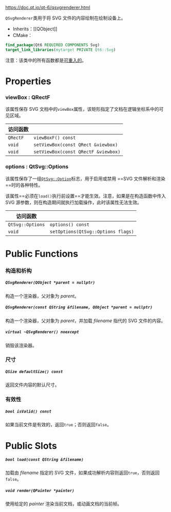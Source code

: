 https://doc.qt.io/qt-6/qsvgrenderer.html

`QSvgRenderer`类用于将 SVG 文件的内容绘制在绘制设备上。

- Inherits：[[QObject]]
- CMake：
```cmake
find_package(Qt6 REQUIRED COMPONENTS Svg)
target_link_libraries(mytarget PRIVATE Qt6::Svg)
```

注意：该类中的所有函数都是[可重入的](https://doc.qt.io/qt-6/threads-reentrancy.html)。

# Properties

### viewBox : QRectF

该属性保存 SVG 文档中的`viewBox`属性，该矩形指定了文档在逻辑坐标系中的可见区域。

| 访问函数     |                                     |
| -------- | ----------------------------------- |
| `QRectF` | `viewBoxF() const`                  |
| `void`   | `setViewBox(const QRect &viewbox)`  |
| `void`   | `setViewBox(const QRectF &viewbox)` |

### options : QtSvg::Options

该属性保存了一组[`QtSvg::Option`](https://doc.qt.io/qt-6/qtsvg.html#Option-enum)标志，用于启用或禁用 ==SVG 文件解析和渲染==时的各种特性。

该属性==必须在`load()`执行前设置==才能生效。注意，如果是在构造函数中传入 SVG 源参数，则在构造期间就执行加载操作，此时该属性无法生效。

| 访问函数             |                                    |
| ---------------- | ---------------------------------- |
| `QtSvg::Options` | `options() const`                  |
| `void`           | `setOptions(QtSvg::Options flags)` |

# Public Functions

### 构造和析构

##### `QSvgRenderer(QObject *parent = nullptr)`

构造一个渲染器，父对象为 *parent*。

##### `QSvgRenderer(const QString &filename, QObject *parent = nullptr)`

构造一个渲染器，父对象为 *parent*，并加载 *filename* 指代的 SVG 文件的内容。

##### `virtual ~QSvgRenderer() noexcept`

销毁该渲染器。

### 尺寸

##### `QSize defaultSize() const`

返回文件内容的默认尺寸。

### 有效性

##### `bool isValid() const`

如果当前文件是有效的，返回`true`；否则返回`false`。

# Public Slots

##### `bool load(const QString &filename)`

加载由 *filename* 指定的 SVG 文件，如果成功解析内容则返回`true`，否则返回`false`。

##### `void render(QPainter *painter)`

使用给定的 *painter* 渲染当前文档，或动画文档的当前帧。